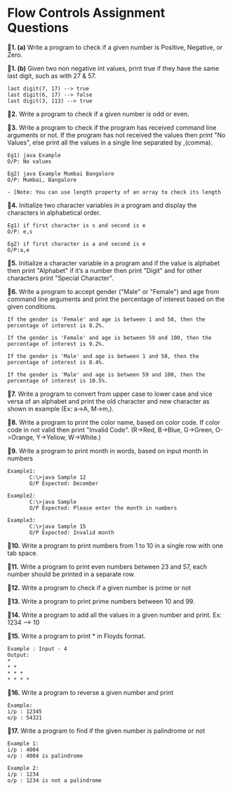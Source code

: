# Flow Controls Assignment Questions

**📌1. (a)** Write a program to check if a given number is Positive, Negative, or Zero.

**📌1. (b)** Given two non negative int values, print true if they have the same last digit, such as with 27 & 57.
```
last digit(7, 17) --> true
last digit(6, 17) --> false
last digit(3, 113) --> true
```

**📌2.** Write a program to check if a given number is odd or even.

**📌3.** Write a program to check if the program has received command line arguments or not. If the program has not received the values then print "No Values", else print all the values in a single line separated by ,(comma).
```
Eg1) java Example
O/P: No values

Eg2) java Example Mumbai Bangalore
O/P: Mumbai, Bangalore

- [Note: You can use length property of an array to check its length
```

**📌4.** Initialize two character variables in a program and display the characters in alphabetical order.
```
Eg1) if first character is s and second is e
O/P: e,s

Eg2) if first character is a and second is e
O/P:a,e
```

**📌5.** Initialize a character variable in a program and if the value is alphabet then print "Alphabet" if it’s a number then print "Digit" and for other characters print "Special Character".

**📌6.** Write a program to accept gender ("Male" or "Female") and age from command line arguments and print the percentage of interest based on the given conditions.
```
If the gender is 'Female' and age is between 1 and 58, then the percentage of interest is 8.2%.

If the gender is 'Female' and age is between 59 and 100, then the percentage of interest is 9.2%.

If the gender is 'Male' and age is between 1 and 58, then the percentage of interest is 8.4%.

If the gender is 'Male' and age is between 59 and 100, then the percentage of interest is 10.5%.
```
 
**📌7.** Write a program to convert from upper case to lower case and vice versa of an alphabet and print the old character and new character as shown in example (Ex: a->A, M->m,).

**📌8.** Write a program to print the color name, based on color code. If color code in not valid then print "Invalid Code". (R->Red, B->Blue, G->Green, O->Orange, Y->Yellow, W->White.)

**📌9.** Write a program to print month in words, based on input month in numbers
```
Example1:
       C:\>java Sample 12
       O/P Expected: December

Example2:
       C:\>java Sample 
       O/P Expected: Please enter the month in numbers

Example3:
       C:\>java Sample 15
       O/P Expected: Invalid month  
```

**📌10.** Write a program to print numbers from 1 to 10 in a single row with one tab space.  

**📌11.** Write a program to print even numbers between 23 and 57, each number should be printed in a separate row.  

**📌12.** Write a program to check if a given number is prime or not

**📌13.** Write a program to print prime numbers between 10 and 99.

**📌14.** Write a program to add all the values in a given number and print. Ex: 1234 --> 10

**📌15.** Write a program to print * in Floyds format.
```
Example : Input - 4
Output:
*
* *
* * *
* * * *
```

**📌16.** Write a program to reverse a given number and print
```
Example:
i/p : 12345
o/p : 54321
```

**📌17.** Write a program to find if the given number is palindrome or not
```
Example 1:
i/p : 4004
o/p : 4004 is palindrome

Example 2:
i/p : 1234
o/p : 1234 is not a palindrome
```
